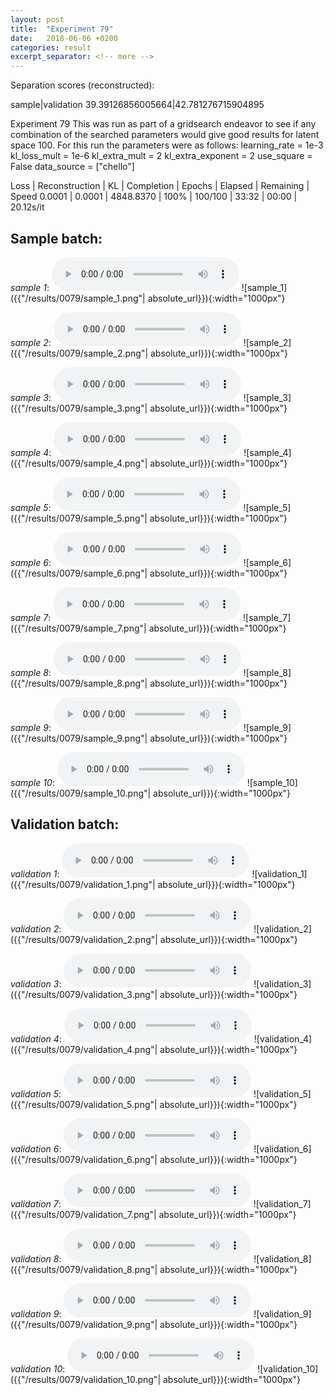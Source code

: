 ```yaml
---
layout: post
title:  "Experiment 79"
date:   2018-06-06 +0200
categories: result
excerpt_separator: <!-- more -->
---
```

Separation scores (reconstructed):

sample|validation
39.39126856005664|42.781276715904895<!-- more -->

Experiment 79
This was run as part of a gridsearch endeavor to see if any combination of the searched parameters would give good results for latent space 100.
For this run the parameters were as follows:
learning_rate = 1e-3
kl_loss_mult = 1e-6
kl_extra_mult = 2
kl_extra_exponent = 2
use_square = False
data_source = ["chello"]

Loss | Reconstruction | KL | Completion | Epochs | Elapsed | Remaining | Speed
0.0001 | 0.0001 | 4848.8370 | 100% | 100/100 | 33:32 | 00:00 | 20.12s/it

## **Sample batch**:
_sample 1_:
<audio src="/ResultsOverview/results/0079/sample_1.wav" controls preload></audio>
![sample_1]({{"/results/0079/sample_1.png"| absolute_url}}){:width="1000px"}

_sample 2_:
<audio src="/ResultsOverview/results/0079/sample_2.wav" controls preload></audio>
![sample_2]({{"/results/0079/sample_2.png"| absolute_url}}){:width="1000px"}

_sample 3_:
<audio src="/ResultsOverview/results/0079/sample_3.wav" controls preload></audio>
![sample_3]({{"/results/0079/sample_3.png"| absolute_url}}){:width="1000px"}

_sample 4_:
<audio src="/ResultsOverview/results/0079/sample_4.wav" controls preload></audio>
![sample_4]({{"/results/0079/sample_4.png"| absolute_url}}){:width="1000px"}

_sample 5_:
<audio src="/ResultsOverview/results/0079/sample_5.wav" controls preload></audio>
![sample_5]({{"/results/0079/sample_5.png"| absolute_url}}){:width="1000px"}

_sample 6_:
<audio src="/ResultsOverview/results/0079/sample_6.wav" controls preload></audio>
![sample_6]({{"/results/0079/sample_6.png"| absolute_url}}){:width="1000px"}

_sample 7_:
<audio src="/ResultsOverview/results/0079/sample_7.wav" controls preload></audio>
![sample_7]({{"/results/0079/sample_7.png"| absolute_url}}){:width="1000px"}

_sample 8_:
<audio src="/ResultsOverview/results/0079/sample_8.wav" controls preload></audio>
![sample_8]({{"/results/0079/sample_8.png"| absolute_url}}){:width="1000px"}

_sample 9_:
<audio src="/ResultsOverview/results/0079/sample_9.wav" controls preload></audio>
![sample_9]({{"/results/0079/sample_9.png"| absolute_url}}){:width="1000px"}

_sample 10_:
<audio src="/ResultsOverview/results/0079/sample_10.wav" controls preload></audio>
![sample_10]({{"/results/0079/sample_10.png"| absolute_url}}){:width="1000px"}

## **Validation batch**:
_validation 1_:
<audio src="/ResultsOverview/results/0079/validation_1.wav" controls preload></audio>
![validation_1]({{"/results/0079/validation_1.png"| absolute_url}}){:width="1000px"}

_validation 2_:
<audio src="/ResultsOverview/results/0079/validation_2.wav" controls preload></audio>
![validation_2]({{"/results/0079/validation_2.png"| absolute_url}}){:width="1000px"}

_validation 3_:
<audio src="/ResultsOverview/results/0079/validation_3.wav" controls preload></audio>
![validation_3]({{"/results/0079/validation_3.png"| absolute_url}}){:width="1000px"}

_validation 4_:
<audio src="/ResultsOverview/results/0079/validation_4.wav" controls preload></audio>
![validation_4]({{"/results/0079/validation_4.png"| absolute_url}}){:width="1000px"}

_validation 5_:
<audio src="/ResultsOverview/results/0079/validation_5.wav" controls preload></audio>
![validation_5]({{"/results/0079/validation_5.png"| absolute_url}}){:width="1000px"}

_validation 6_:
<audio src="/ResultsOverview/results/0079/validation_6.wav" controls preload></audio>
![validation_6]({{"/results/0079/validation_6.png"| absolute_url}}){:width="1000px"}

_validation 7_:
<audio src="/ResultsOverview/results/0079/validation_7.wav" controls preload></audio>
![validation_7]({{"/results/0079/validation_7.png"| absolute_url}}){:width="1000px"}

_validation 8_:
<audio src="/ResultsOverview/results/0079/validation_8.wav" controls preload></audio>
![validation_8]({{"/results/0079/validation_8.png"| absolute_url}}){:width="1000px"}

_validation 9_:
<audio src="/ResultsOverview/results/0079/validation_9.wav" controls preload></audio>
![validation_9]({{"/results/0079/validation_9.png"| absolute_url}}){:width="1000px"}

_validation 10_:
<audio src="/ResultsOverview/results/0079/validation_10.wav" controls preload></audio>
![validation_10]({{"/results/0079/validation_10.png"| absolute_url}}){:width="1000px"}
